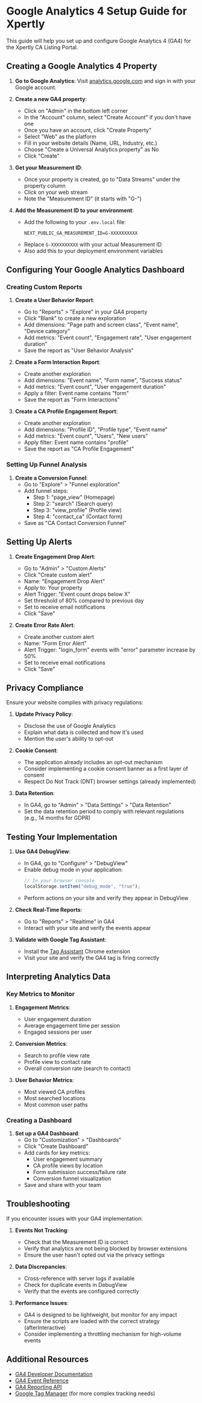 # Google Analytics 4 Setup Guide for Xpertly

This guide will help you set up and configure Google Analytics 4 (GA4) for the Xpertly CA Listing Portal.

## Creating a Google Analytics 4 Property

1. **Go to Google Analytics**: Visit [analytics.google.com](https://analytics.google.com/) and sign in with your Google account.

2. **Create a new GA4 property**:

   - Click on "Admin" in the bottom left corner
   - In the "Account" column, select "Create Account" if you don't have one
   - Once you have an account, click "Create Property"
   - Select "Web" as the platform
   - Fill in your website details (Name, URL, Industry, etc.)
   - Choose "Create a Universal Analytics property" as No
   - Click "Create"

3. **Get your Measurement ID**:

   - Once your property is created, go to "Data Streams" under the property column
   - Click on your web stream
   - Note the "Measurement ID" (it starts with "G-")

4. **Add the Measurement ID to your environment**:
   - Add the following to your `.env.local` file:
     ```
     NEXT_PUBLIC_GA_MEASUREMENT_ID=G-XXXXXXXXXX
     ```
   - Replace `G-XXXXXXXXXX` with your actual Measurement ID
   - Also add this to your deployment environment variables

## Configuring Your Google Analytics Dashboard

### Creating Custom Reports

1. **Create a User Behavior Report**:

   - Go to "Reports" > "Explore" in your GA4 property
   - Click "Blank" to create a new exploration
   - Add dimensions: "Page path and screen class", "Event name", "Device category"
   - Add metrics: "Event count", "Engagement rate", "User engagement duration"
   - Save the report as "User Behavior Analysis"

2. **Create a Form Interaction Report**:

   - Create another exploration
   - Add dimensions: "Event name", "Form name", "Success status"
   - Add metrics: "Event count", "User engagement duration"
   - Apply a filter: Event name contains "form"
   - Save the report as "Form Interactions"

3. **Create a CA Profile Engagement Report**:
   - Create another exploration
   - Add dimensions: "Profile ID", "Profile type", "Event name"
   - Add metrics: "Event count", "Users", "New users"
   - Apply filter: Event name contains "profile"
   - Save the report as "CA Profile Engagement"

### Setting Up Funnel Analysis

1. **Create a Conversion Funnel**:
   - Go to "Explore" > "Funnel exploration"
   - Add funnel steps:
     - Step 1: "page_view" (Homepage)
     - Step 2: "search" (Search query)
     - Step 3: "view_profile" (Profile view)
     - Step 4: "contact_ca" (Contact form)
   - Save as "CA Contact Conversion Funnel"

## Setting Up Alerts

1. **Create Engagement Drop Alert**:

   - Go to "Admin" > "Custom Alerts"
   - Click "Create custom alert"
   - Name: "Engagement Drop Alert"
   - Apply to: Your property
   - Alert Trigger: "Event count drops below X"
   - Set threshold of 80% compared to previous day
   - Set to receive email notifications
   - Click "Save"

2. **Create Error Rate Alert**:
   - Create another custom alert
   - Name: "Form Error Alert"
   - Alert Trigger: "login_form" events with "error" parameter increase by 50%
   - Set to receive email notifications
   - Click "Save"

## Privacy Compliance

Ensure your website complies with privacy regulations:

1. **Update Privacy Policy**:

   - Disclose the use of Google Analytics
   - Explain what data is collected and how it's used
   - Mention the user's ability to opt-out

2. **Cookie Consent**:

   - The application already includes an opt-out mechanism
   - Consider implementing a cookie consent banner as a first layer of consent
   - Respect Do Not Track (DNT) browser settings (already implemented)

3. **Data Retention**:
   - In GA4, go to "Admin" > "Data Settings" > "Data Retention"
   - Set the data retention period to comply with relevant regulations (e.g., 14 months for GDPR)

## Testing Your Implementation

1. **Use GA4 DebugView**:

   - In GA4, go to "Configure" > "DebugView"
   - Enable debug mode in your application:
     ```javascript
     // In your browser console
     localStorage.setItem("debug_mode", "true");
     ```
   - Perform actions on your site and verify they appear in DebugView

2. **Check Real-Time Reports**:

   - Go to "Reports" > "Realtime" in GA4
   - Interact with your site and verify the events appear

3. **Validate with Google Tag Assistant**:
   - Install the [Tag Assistant](https://chrome.google.com/webstore/detail/tag-assistant-by-google/kejbdjndbnbjgmefkgdddjlbokphdefk) Chrome extension
   - Visit your site and verify the GA4 tag is firing correctly

## Interpreting Analytics Data

### Key Metrics to Monitor

1. **Engagement Metrics**:

   - User engagement duration
   - Average engagement time per session
   - Engaged sessions per user

2. **Conversion Metrics**:

   - Search to profile view rate
   - Profile view to contact rate
   - Overall conversion rate (search to contact)

3. **User Behavior Metrics**:
   - Most viewed CA profiles
   - Most searched locations
   - Most common user paths

### Creating a Dashboard

1. **Set up a GA4 Dashboard**:
   - Go to "Customization" > "Dashboards"
   - Click "Create Dashboard"
   - Add cards for key metrics:
     - User engagement summary
     - CA profile views by location
     - Form submission success/failure rate
     - Conversion funnel visualization
   - Save and share with your team

## Troubleshooting

If you encounter issues with your GA4 implementation:

1. **Events Not Tracking**:

   - Check that the Measurement ID is correct
   - Verify that analytics are not being blocked by browser extensions
   - Ensure the user hasn't opted out via the privacy settings

2. **Data Discrepancies**:

   - Cross-reference with server logs if available
   - Check for duplicate events in DebugView
   - Verify that the events are configured correctly

3. **Performance Issues**:
   - GA4 is designed to be lightweight, but monitor for any impact
   - Ensure the scripts are loaded with the correct strategy (afterInteractive)
   - Consider implementing a throttling mechanism for high-volume events

## Additional Resources

- [GA4 Developer Documentation](https://developers.google.com/analytics/devguides/collection/ga4)
- [GA4 Event Reference](https://support.google.com/analytics/answer/9322688)
- [GA4 Reporting API](https://developers.google.com/analytics/devguides/reporting/data/v1)
- [Google Tag Manager](https://marketingplatform.google.com/about/tag-manager/) (for more complex tracking needs)
